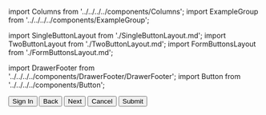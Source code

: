 import Columns from '../../../../components/Columns';
import ExampleGroup from '../../../../components/ExampleGroup';

import SingleButtonLayout from './SingleButtonLayout.md';
import TwoButtonLayout from './TwoButtonLayout.md';
import FormButtonsLayout from './FormButtonsLayout.md';

import DrawerFooter from '../../../../components/DrawerFooter/DrawerFooter';
import Button from '../../../../components/Button';

<Columns reverse>
    <SingleButtonLayout />
    <ExampleGroup>
        <DrawerFooter>
            <Button priority="high">Sign In</Button>
        </DrawerFooter>
    </ExampleGroup>
</Columns>

<Columns reverse>
    <TwoButtonLayout />
    <ExampleGroup>
        <DrawerFooter>
            <Button priority="normal">Back</Button>
            <Button priority="normal">Next</Button>
        </DrawerFooter>
    </ExampleGroup>
</Columns>

<Columns reverse>
    <FormButtonsLayout />
    <ExampleGroup>
        <DrawerFooter>
            <Button priority="normal">Cancel</Button>
            <Button priority="high">Submit</Button>
        </DrawerFooter>
    </ExampleGroup>
</Columns>
